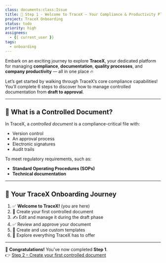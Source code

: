 ```yaml
---
class: documents:class:Issue
title: 🌟 Step 1 - Welcome to TraceX – Your Compliance & Productivity Platform!
project: TraceX Onboarding
status: todo
priority: high
assignees:
  - {{ current_user }}
tags:
  - onboarding
---
```


Embark on an exciting journey to explore **TraceX**, your dedicated platform for managing **compliance**, **documentation**, **quality processes**, and **company productivity** — all in one place 🔥

Let’s get started by walking through TraceX’s core compliance capabilities! You’ll complete 6 steps to discover how to manage controlled documentation from **draft to approval**. 

---

## 📄 What is a Controlled Document?

In TraceX, a *controlled document* is a compliance-critical file with:

- Version control  
- An approval process  
- Electronic signatures  
- Audit trails  

To meet regulatory requirements, such as:

- **Standard Operating Procedures (SOPs)**
- **Technical documentation**

---

## 🧭 Your TraceX Onboarding Journey

1. ✅ **Welcome to TraceX!** (you are here)  
2. 📄 Create your first controlled document  
3. ✍️ Edit and manage it during the draft phase  
4. ✅ Review and approve your document  
5. 🧩 Create and use custom templates  
6. 🚀 Explore everything TraceX has to offer

---

🎉 **Congratulations!** You’ve now completed **Step 1**.  
👉 [Step 2 – Create your first controlled document]({{workspace_url}}/tracker/step-2-create-controlled-document)
